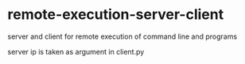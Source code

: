 # remote-execution-server-client
server and client for remote execution of command line and programs


server ip is taken as argument in client.py

